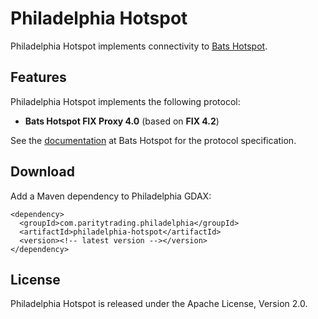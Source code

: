 Philadelphia Hotspot
====================

Philadelphia Hotspot implements connectivity to [Bats Hotspot][].

  [Bats Hotspot]: http://hotspotfx.com


Features
--------

Philadelphia Hotspot implements the following protocol:

- **Bats Hotspot FIX Proxy 4.0** (based on **FIX 4.2**)

See the [documentation][] at Bats Hotspot for the protocol specification.

  [documentation]: http://hotspotfx.com/technology/apifix.jsp


Download
--------

Add a Maven dependency to Philadelphia GDAX:

    <dependency>
      <groupId>com.paritytrading.philadelphia</groupId>
      <artifactId>philadelphia-hotspot</artifactId>
      <version><!-- latest version --></version>
    </dependency>


License
-------

Philadelphia Hotspot is released under the Apache License, Version 2.0.
